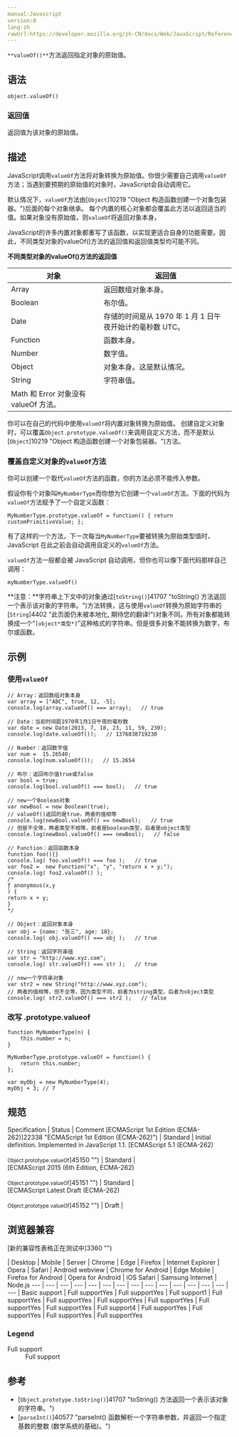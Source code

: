```yaml
---
manual:Javascript
version:0
lang:zh
rawUrl:https://developer.mozilla.org/zh-CN/docs/Web/JavaScript/Reference/Global_Objects/Object/ValueOf
---
```






`**valueOf()**`方法返回指定对象的原始值。


## 语法<a name="Syntax"></a>

```
object.valueOf()
```

### 返回值<a name="返回值"></a>


返回值为该对象的原始值。


## 描述<a name="Description"></a>


JavaScript调用`valueOf`方法将对象转换为原始值。你很少需要自己调用`valueOf`方法；当遇到要预期的原始值的对象时，JavaScript会自动调用它。



默认情况下，`valueOf`方法由[`Object`]10219 "Object 构造函数创建一个对象包装器。")后面的每个对象继承。 每个内置的核心对象都会覆盖此方法以返回适当的值。如果对象没有原始值，则`valueOf`将返回对象本身。



JavaScript的许多内置对象都重写了该函数，以实现更适合自身的功能需要。因此，不同类型对象的valueOf()方法的返回值和返回值类型均可能不同。



**不同类型对象的valueOf()方法的返回值**

**对象** | **返回值** 
 ---  |  ---  | 
Array | 返回数组对象本身。 
Boolean | 布尔值。 
Date | 存储的时间是从 1970 年 1 月 1 日午夜开始计的毫秒数 UTC。 
Function | 函数本身。 
Number | 数字值。 
Object | 对象本身。这是默认情况。 
String | 字符串值。 
 | Math 和 Error 对象没有 valueOf 方法。 



你可以在自己的代码中使用`valueOf`将内置对象转换为原始值。 创建自定义对象时，可以覆盖`Object.prototype.valueOf()`来调用自定义方法，而不是默认[`Object`]10219 "Object 构造函数创建一个对象包装器。")方法。


### 覆盖自定义对象的`valueOf`方法<a name="覆盖自定义对象的_valueOf方法"></a>


你可以创建一个取代`valueOf`方法的函数，你的方法必须不能传入参数。



假设你有个对象叫`MyNumberType`而你想为它创建一个`valueOf`方法。下面的代码为`valueOf`方法赋予了一个自定义函数：


```
MyNumberType.prototype.valueOf = function() { return customPrimitiveValue; };
```



有了这样的一个方法，下一次每当`MyNumberType`要被转换为原始类型值时，JavaScript 在此之前会自动调用自定义的`valueOf`方法。



`valueOf`方法一般都会被 JavaScript 自动调用，但你也可以像下面代码那样自己调用：


```
myNumberType.valueOf()
```


**注意：**字符串上下文中的对象通过[`toString()`]41707 "toString() 方法返回一个表示该对象的字符串。")方法转换，这与使用`valueOf`转换为原始字符串的[`String`]4402 "此页面仍未被本地化, 期待您的翻译!")对象不同。所有对象都能转换成一个“`[object*类型*]`”这种格式的字符串。但是很多对象不能转换为数字，布尔或函数。



## 示例<a name="示例"></a>

### 使用`valueOf`<a name="使用_valueOf"></a>

```
// Array：返回数组对象本身
var array = ["ABC", true, 12, -5];
console.log(array.valueOf() === array);   // true

// Date：当前时间距1970年1月1日午夜的毫秒数
var date = new Date(2013, 7, 18, 23, 11, 59, 230);
console.log(date.valueOf());   // 1376838719230

// Number：返回数字值
var num =  15.26540;
console.log(num.valueOf());   // 15.2654

// 布尔：返回布尔值true或false
var bool = true;
console.log(bool.valueOf() === bool);   // true

// new一个Boolean对象
var newBool = new Boolean(true);
// valueOf()返回的是true，两者的值相等
console.log(newBool.valueOf() == newBool);   // true
// 但是不全等，两者类型不相等，前者是boolean类型，后者是object类型
console.log(newBool.valueOf() === newBool);   // false

// Function：返回函数本身
function foo(){}
console.log( foo.valueOf() === foo );   // true
var foo2 =  new Function("x", "y", "return x + y;");
console.log( foo2.valueOf() );
/*
ƒ anonymous(x,y
) {
return x + y;
}
*/

// Object：返回对象本身
var obj = {name: "张三", age: 18};
console.log( obj.valueOf() === obj );   // true

// String：返回字符串值
var str = "http://www.xyz.com";
console.log( str.valueOf() === str );   // true

// new一个字符串对象
var str2 = new String("http://www.xyz.com");
// 两者的值相等，但不全等，因为类型不同，前者为string类型，后者为object类型
console.log( str2.valueOf() === str2 );   // false
```





### 改写 .prototype.valueof<a name="改写_.prototype.valueof"></a>

```
function MyNumberType(n) {
    this.number = n;
}

MyNumberType.prototype.valueOf = function() {
    return this.number;
};

var myObj = new MyNumberType(4);
myObj + 3; // 7
```

## 规范<a name="规范"></a>

Specification | Status | Comment 
[ECMAScript 1st Edition (ECMA-262)]22338 "ECMAScript 1st Edition (ECMA-262)") | Standard | Initial definition. Implemented in JavaScript 1.1. 
[ECMAScript 5.1 (ECMA-262)<br></br><small>Object.prototype.valueOf</small>]45150 "") | Standard |  
[ECMAScript 2015 (6th Edition, ECMA-262)<br></br><small>Object.prototype.valueOf</small>]45151 "") | Standard |  
[ECMAScript Latest Draft (ECMA-262)<br></br><small>Object.prototype.valueOf</small>]45152 "") | Draft |  


## 浏览器兼容<a name="浏览器兼容"></a>
[新的兼容性表格正在测试中<i></i>]3360 "")

 | <abbr>Desktop<i></i></abbr> | <abbr>Mobile<i></i></abbr> | <abbr>Server<i></i></abbr> 
 | <abbr>Chrome<i></i></abbr> | <abbr>Edge<i></i></abbr> | <abbr>Firefox<i></i></abbr> | <abbr>Internet Explorer<i></i></abbr> | <abbr>Opera<i></i></abbr> | <abbr>Safari<i></i></abbr> | <abbr>Android webview<i></i></abbr> | <abbr>Chrome for Android<i></i></abbr> | <abbr>Edge Mobile<i></i></abbr> | <abbr>Firefox for Android<i></i></abbr> | <abbr>Opera for Android<i></i></abbr> | <abbr>iOS Safari<i></i></abbr> | <abbr>Samsung Internet<i></i></abbr> | <abbr>Node.js<i></i></abbr> 
 ---  |  ---  |  ---  |  ---  |  ---  |  ---  |  ---  |  ---  |  ---  |  ---  |  ---  |  ---  |  ---  |  ---  |  ---  | 
Basic support | <abbr>Full support</abbr>Yes | <abbr>Full support</abbr>Yes | <abbr>Full support</abbr>1 | <abbr>Full support</abbr>Yes | <abbr>Full support</abbr>Yes | <abbr>Full support</abbr>Yes | <abbr>Full support</abbr>Yes | <abbr>Full support</abbr>Yes | <abbr>Full support</abbr>Yes | <abbr>Full support</abbr>4 | <abbr>Full support</abbr>Yes | <abbr>Full support</abbr>Yes | <abbr>Full support</abbr>Yes | <abbr>Full support</abbr>Yes 


### Legend<a name="Legend"></a>
<dl><dt id=''><abbr>Full support</abbr></dt><dd>Full support</dd></dl>

## 参考<a name="参考"></a>

* [`Object.prototype.toString()`]41707 "toString() 方法返回一个表示该对象的字符串。")
* [`parseInt()`]40577 "parseInt() 函数解析一个字符串参数，并返回一个指定基数的整数 (数学系统的基础)。")



